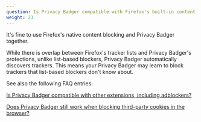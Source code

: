 ```yaml
---
question: Is Privacy Badger compatible with Firefox's built-in content blocking?
weight: 23
---
```


It's fine to use Firefox's native content blocking and Privacy Badger together.

While there is overlap between Firefox's tracker lists and Privacy Badger's protections, unlike list-based blockers, Privacy Badger automatically discovers trackers. This means your Privacy Badger may learn to block trackers that list-based blockers don't know about.

See also the following FAQ entries:

[Is Privacy Badger compatible with other extensions, including adblockers?](#Is-Privacy-Badger-compatible-with-other-extensions%2c-including-other-adblockers)

[Does Privacy Badger still work when blocking third-party cookies in the browser?](#Does-Privacy-Badger-still-work-when-blocking-third-party-cookies-in-the-browser)
